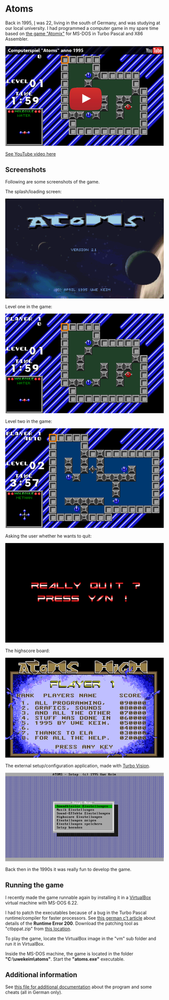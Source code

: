 # Atoms

Back in 1995, [I](https://uwe.co) was 22, living in the south of Germany, and was studying at our local university. I had programmed a computer game in my spare time based on [the game "Atomix"](https://en.wikipedia.org/wiki/Atomix_(video_game)) for MS-DOS in Turbo Pascal and X86 Assembler. 

[![YouTube video](images/atoms-youtube.png)](https://youtu.be/gdbhJfQu5CE)

[See YouTube video here](https://youtu.be/gdbhJfQu5CE)

## Screenshots

Following are some screenshots of the game.

The splash/loading screen:

![Image](images/atoms-screenshot-2.png)

Level one in the game:

![Image](images/atoms-screenshot-5.png)

Level two in the game:

![Image](images/atoms-screenshot-6.png)

Asking the user whether he wants to quit:

![Image](images/atoms-screenshot-3.png)

The highscore board:

![Image](images/atoms-screenshot-4.png)

The external setup/configuration application, made with [Turbo Vision](https://en.wikipedia.org/wiki/Turbo_Vision).

![Image](images/atoms-screenshot-1.png)

Back then in the 1990s it was really fun to develop the game.

## Running the game

I recently made the game runnable again by installing it in a [VirtualBox](https://www.virtualbox.org/) virtual machine with MS-DOS 6.22. 

I had to patch the executables because of a bug in the Turbo Pascal runtime/compiler for faster processors. See [this german c't article](https://www.heise.de/ct/hotline/Nicht-schon-wieder-Runtime-Error-200-307662.html) about details of the **Runtime Error 200**. Download the patching tool as "ctbppat.zip" from [this location](https://www.heise.de/ct/artikel/c-t-Systeminfo-2859100.html).

To play the game, locate the VirtualBox image in the "vm" sub folder and run it in VirtualBox.

Inside the MS-DOS machine, the game is located in the folder **"C:\uwekeim\atoms"**. Start the **"atoms.exe"** executable.

## Additional information

See [this file for additional documentation](sources/ATOMIX.DOC) about the program and some cheats (all in German only).
